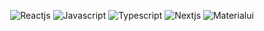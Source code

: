 
<div align="center">

  <a>![Reactjs](https://img.shields.io/badge/React.js-4.5/5-success)</a>
  <a>![Javascript](https://img.shields.io/badge/Javascript-4/5-success)</a>
  <a>![Typescript](https://img.shields.io/badge/Typescript-4/5-success)</a>
  <a>![Nextjs](https://img.shields.io/badge/Next.js-4/5-success)</a>
  <a>![Materialui](https://img.shields.io/badge/Material-UI-4.5/5-success)</a>
  
</div>
